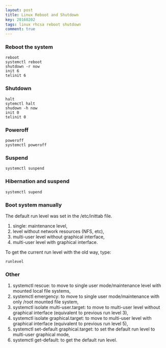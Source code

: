 ```yaml
---
layout: post
title: Linux Reboot and Shutdown
key: 20160202
tags: linux rhcsa reboot shutdown
comment: true
---
```

###  Reboot the system

```
reboot
systemctl reboot
shutdown -r now
init 6
telinit 6
```

### Shutdown

```
halt
sytemctl halt
shudown -h now
init 0
telinit 0
```

### Poweroff

```
poweroff
systemctl poweroff
```

### Suspend

```
systemctl suspend
```

### Hibernation and suspend

```
systemctl supend
```

### Boot system manually

The default run level was set in the /etc/inittab file.

1. single: maintenance level,
2. level without network resources (NFS, etc),
3. multi-user level without graphical interface,
5. multi-user level with graphical interface.


To get the current run level with the old way, type:

```
runlevel
```

### Other 

1. systemctl rescue: to move to single user  mode/maintenance level with mounted local file systems,
2. systemctl emergency: to move to single user mode/maintenance with only /root mounted file system,
3. systemctl isolate multi-user.target: to move to multi-user level without graphical interface (equivalent to previous run level 3),
4. systemctl isolate graphical.target: to move to multi-user level with graphical interface (equivalent to previous run level 5),
5. systemctl set-default graphical.target: to set the default run level to multi-user graphical mode,
6. systemctl get-default: to get the default run level.
